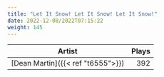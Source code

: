 ```yaml
---
title: "Let It Snow! Let It Snow! Let It Snow!"
date: 2022-12-08/2022T07:15:22
weight: 145
---
```




 Artist | Plays 
----- | -----:
[Dean Martin]({{< ref "t6555">}}) | 392
